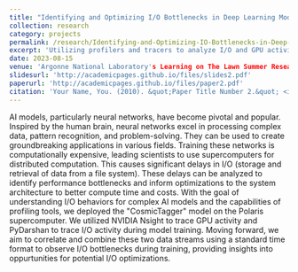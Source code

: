 ```yaml
---
title: "Identifying and Optimizing I/O Bottlenecks in Deep Learning Model Training on Supercomputers"
collection: research
category: projects
permalink: /research/Identifying-and-Optimizing-IO-Bottlenecks-in-Deep-Learning-Model-Training-on-Supercomputers
excerpt: 'Utilizing profilers and tracers to analyze I/O and GPU activity in order to optimize large-scale deep learning model training on supercomputers.'
date: 2023-08-15
venue: 'Argonne National Laboratory's Learning on The Lawn Summer Research Conference'
slidesurl: 'http://academicpages.github.io/files/slides2.pdf'
paperurl: 'http://academicpages.github.io/files/paper2.pdf'
citation: 'Your Name, You. (2010). &quot;Paper Title Number 2.&quot; <i>Journal 1</i>. 1(2).'
---
```


AI models, particularly neural networks, have become pivotal and popular. Inspired by the human brain, neural networks excel in processing complex data, pattern recognition, and problem-solving. They can be used to create groundbreaking applications in various fields. Training these networks is computationally expensive, leading scientists to use supercomputers for distributed computation. This causes significant delays in I/O (storage and retrieval of data from a file system). These delays can be analyzed to identify performance bottlenecks and inform optimizations to the system architecture to better compute time and costs. With the goal of understanding I/O behaviors for complex AI models and the capabilities of profiling tools, we deployed the "CosmicTagger" model on the Polaris supercomputer. We utilized NVIDIA Nsight to trace GPU activity and PyDarshan to trace I/O activity during model training. Moving forward, we aim to correlate and combine these two data streams using a standard time format to observe I/O bottlenecks during training, providing insights into oppurtunities for potential I/O optimizations.
